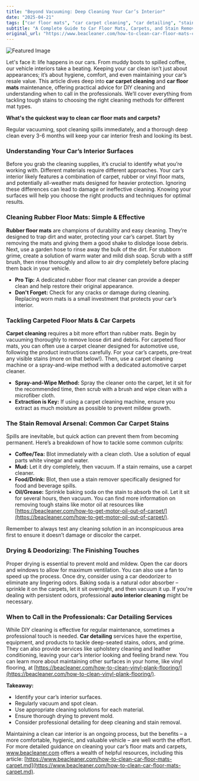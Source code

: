 ```yaml
---
title: "Beyond Vacuuming: Deep Cleaning Your Car’s Interior"
date: "2025-04-21"
tags: ["car floor mats", "car carpet cleaning", "car detailing", "stain removal", "auto interior cleaning"]
subtitle: "A Complete Guide to Car Floor Mats, Carpets, and Stain Removal"
original_url: "https://www.beacleaner.com/how-to-clean-car-floor-mats-carpet.md"
---
```




![Featured Image](https://res.cloudinary.com/dnm0udlvz/image/upload/v1745211702/article_image_10_dbutvv.gif)

Let's face it: life happens in our cars. From muddy boots to spilled coffee, our vehicle interiors take a beating. Keeping your car clean isn’t just about appearances; it’s about hygiene, comfort, and even maintaining your car’s resale value. This article dives deep into **car carpet cleaning** and **car floor mats** maintenance, offering practical advice for DIY cleaning and understanding when to call in the professionals. We’ll cover everything from tackling tough stains to choosing the right cleaning methods for different mat types. 

**What's the quickest way to clean car floor mats and carpets?**

Regular vacuuming, spot cleaning spills immediately, and a thorough deep clean every 3-6 months will keep your car interior fresh and looking its best. 

### Understanding Your Car’s Interior Surfaces

Before you grab the cleaning supplies, it’s crucial to identify what you’re working with. Different materials require different approaches. Your car’s interior likely features a combination of carpet, rubber or vinyl floor mats, and potentially all-weather mats designed for heavier protection. Ignoring these differences can lead to damage or ineffective cleaning. Knowing your surfaces will help you choose the right products and techniques for optimal results.

### Cleaning Rubber Floor Mats: Simple & Effective

**Rubber floor mats** are champions of durability and easy cleaning. They’re designed to trap dirt and water, protecting your car’s carpet. Start by removing the mats and giving them a good shake to dislodge loose debris. Next, use a garden hose to rinse away the bulk of the dirt. For stubborn grime, create a solution of warm water and mild dish soap. Scrub with a stiff brush, then rinse thoroughly and allow to air dry completely before placing them back in your vehicle. 

*   **Pro Tip:** A dedicated rubber floor mat cleaner can provide a deeper clean and help restore their original appearance.
*   **Don't Forget:** Check for any cracks or damage during cleaning. Replacing worn mats is a small investment that protects your car’s interior.

### Tackling Carpeted Floor Mats & Car Carpets

**Carpet cleaning** requires a bit more effort than rubber mats. Begin by vacuuming thoroughly to remove loose dirt and debris. For carpeted floor mats, you can often use a carpet cleaner designed for automotive use, following the product instructions carefully. For your car’s carpets, pre-treat any visible stains (more on that below!). Then, use a carpet cleaning machine or a spray-and-wipe method with a dedicated automotive carpet cleaner. 

*   **Spray-and-Wipe Method:** Spray the cleaner onto the carpet, let it sit for the recommended time, then scrub with a brush and wipe clean with a microfiber cloth.
*   **Extraction is Key:** If using a carpet cleaning machine, ensure you extract as much moisture as possible to prevent mildew growth. 

### The Stain Removal Arsenal: Common Car Carpet Stains

Spills are inevitable, but quick action can prevent them from becoming permanent. Here’s a breakdown of how to tackle some common culprits:

*   **Coffee/Tea:** Blot immediately with a clean cloth. Use a solution of equal parts white vinegar and water.
*   **Mud:** Let it dry completely, then vacuum. If a stain remains, use a carpet cleaner.
*   **Food/Drink:** Blot, then use a stain remover specifically designed for food and beverage spills.
*   **Oil/Grease:** Sprinkle baking soda on the stain to absorb the oil. Let it sit for several hours, then vacuum. You can find more information on removing tough stains like motor oil at resources like [https://beacleaner.com/how-to-get-motor-oil-out-of-carpet/](https://beacleaner.com/how-to-get-motor-oil-out-of-carpet/).

Remember to always test any cleaning solution in an inconspicuous area first to ensure it doesn’t damage or discolor the carpet.

### Drying & Deodorizing: The Finishing Touches

Proper drying is essential to prevent mold and mildew. Open the car doors and windows to allow for maximum ventilation. You can also use a fan to speed up the process. Once dry, consider using a car deodorizer to eliminate any lingering odors. Baking soda is a natural odor absorber – sprinkle it on the carpets, let it sit overnight, and then vacuum it up. If you're dealing with persistent odors, professional **auto interior cleaning** might be necessary.

### When to Call in the Professionals: Car Detailing Services

While DIY cleaning is effective for regular maintenance, sometimes a professional touch is needed. **Car detailing** services have the expertise, equipment, and products to tackle deep-seated stains, odors, and grime. They can also provide services like upholstery cleaning and leather conditioning, leaving your car’s interior looking and feeling brand new.  You can learn more about maintaining other surfaces in your home, like vinyl flooring, at [https://beacleaner.com/how-to-clean-vinyl-plank-flooring/](https://beacleaner.com/how-to-clean-vinyl-plank-flooring/). 

**Takeaway:**

*   Identify your car’s interior surfaces.
*   Regularly vacuum and spot clean.
*   Use appropriate cleaning solutions for each material.
*   Ensure thorough drying to prevent mold.
*   Consider professional detailing for deep cleaning and stain removal.



Maintaining a clean car interior is an ongoing process, but the benefits – a more comfortable, hygienic, and valuable vehicle – are well worth the effort. For more detailed guidance on cleaning your car’s floor mats and carpets, www.beacleaner.com offers a wealth of helpful resources, including this article: [https://www.beacleaner.com/how-to-clean-car-floor-mats-carpet.md](https://www.beacleaner.com/how-to-clean-car-floor-mats-carpet.md).
